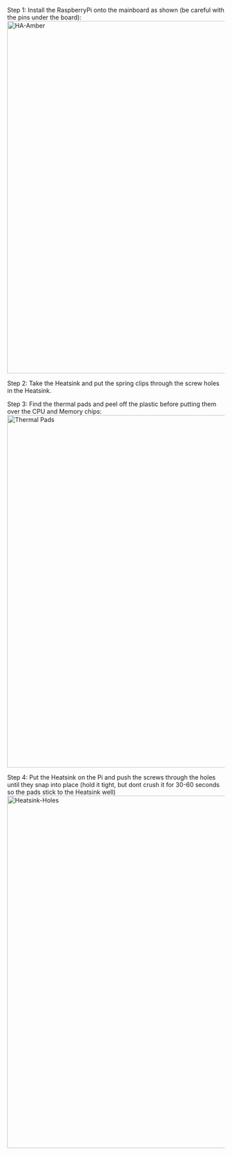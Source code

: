Step 1: Install the RaspberryPi onto the mainboard as shown (be careful with the pins under the board):
<img width="800" height="814" alt="HA-Amber" src="https://github.com/user-attachments/assets/4f1d834f-9183-4bbf-9f26-ff6b7a58ce02" />


Step 2: Take the Heatsink and put the spring clips through the screw holes in the Heatsink.

Step 3: Find the thermal pads and peel off the plastic before putting them over the CPU and Memory chips:
<img width="800" height="814" alt="Thermal Pads" src="https://github.com/user-attachments/assets/23c911c4-a420-4786-8a96-4de29ac47342" />

Step 4: Put the Heatsink on the Pi and push the screws through the holes until they snap into place (hold it tight, but dont crush it for 30-60 seconds so the pads stick to the Heatsink well)
<img width="800" height="814" alt="Heatsink-Holes" src="https://github.com/user-attachments/assets/564b4329-9c06-4fe9-888e-a660c8a4eee4" />
